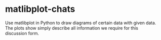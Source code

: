 # matlibplot-chats
Use matlibplot in Python to draw diagrams of certain data with given data. 
The plots show simply describe all information we require for this discussion form. 
